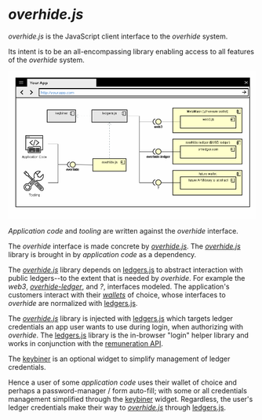 # *overhide.js*

*overhide.js* is the JavaScript client interface to the *overhide* system.  

Its intent is to be an all-encompassing library enabling access to all features of the *overhide* system.

![overhide.js detail](images/overhidejs.png)

*Application code* and *tooling* are written against the *overhide* interface.

The *overhide* interface is made concrete by [*overhide.js*](https://github.com/overhide/overhide.js).  The [*overhide.js*](https://github.com/overhide/overhide.js) library is brought in by *application code* as a dependency.

The [*overhide.js*](https://github.com/overhide/overhide.js) library depends on [ledgers.js](https://www.npmjs.com/package/ledgers.js) to abstract interaction with public ledgers--to the extent that is needed by *overhide*.  For example the *web3*, [*overhide-ledger*](https://ledger.overhide.io), and *?*, interfaces modeled.  The application's customers interact with their [*wallets*](docs/glossary.md#wallet) of choice, whose interfaces to *overhide* are normalized with [ledgers.js](https://www.npmjs.com/package/ledgers.js).

The [*overhide.js*](https://github.com/overhide/overhide.js) library is injected with [ledgers.js](https://www.npmjs.com/package/ledgers.js) which targets ledger credentials an app user wants to use during login, when authorizing with *overhide*.  The [ledgers.js](https://www.npmjs.com/package/ledgers.js) library is the in-browser "login" helper library and works in conjunction with the [remuneration API](remuneration-api.md).

The [keybiner](secrets-keybiner.md#keybiner) is an optional widget to simplify management of ledger credentials.

Hence a user of some *application code* uses their wallet of choice and perhaps a password-manager / form auto-fill; with some or all credentials management simplified through the [keybiner](secrets-keybiner.md#keybiner) widget.  Regardless, the user's ledger credentials make their way to [*overhide.js*](https://github.com/overhide/overhide.js) through [ledgers.js](https://www.npmjs.com/package/ledgers.js).
